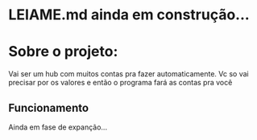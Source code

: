 # LEIAME.md ainda em construção...

# Sobre o projeto:
Vai ser um hub com muitos contas pra fazer automaticamente.
Vc so vai precisar por os valores e então o programa fará as contas pra você

## Funcionamento
Ainda em fase de expanção...
